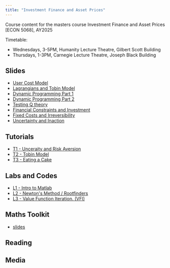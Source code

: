 ```yaml
---
title: "Investment Finance and Asset Prices"
---
```


Course content for the masters course Investment Finance and Asset Prices [ECON 5068], AY2025

Timetable:
- Wednesdays, 3-5PM, Humanity Lecture Theatre, Gilbert Scott Building 
- Thursdays,  1-3PM, Carnegie Lecture Theatre, Joseph Black Building

## Slides

- [User Cost Model](/uploads/ifap1.pdf)
- [Lagrangians and Tobin Model](/uploads/ifap2.pdf)
- [Dynamic Programming Part 1](/uploads/ifap3.pdf)
- [Dynamic Programming Part 2](/uploads/ifap4.pdf)
- [Testing Q theory]()
- [Financial Constraints and Investment]()
- [Fixed Costs and Irreversibility]()
- [Uncertainty and Inaction]()

## Tutorials
- [T1 - Unceraity and Risk Aversion]()
- [T2 - Tobin Model]()
- [T3 - Eating a Cake]()

## Labs and Codes

- [L1 - Intro to Matlab]()
- [L2 - Newton's Method / Rootfinders]()
- [L3 - Value Function Iteration. (VFI)]()

## Maths Toolkit

- [slides](/uploads/math.pdf)


## Reading

## Media